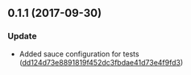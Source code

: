 <a name="0.1.1"></a>
## 0.1.1 (2017-09-30)


### Update

* Added sauce configuration for tests ([dd124d73e8891819f452dc3fbdae41d73e4f9fd3](https://github.com/advanced-rest-client/drop-file-importer/commit/dd124d73e8891819f452dc3fbdae41d73e4f9fd3))



